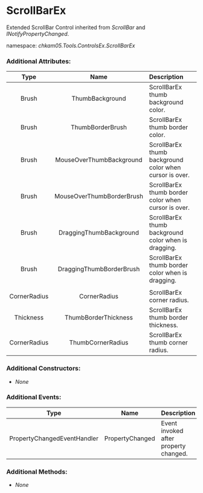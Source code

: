 # ScrollBarEx
Extended ScrollBar Control inherited from _ScrollBar_ and _INotifyPropertyChanged_.  

namespace: _chkam05.Tools.ControlsEx.ScrollBarEx_  

### Additional Attributes:

| Type         | Name                      | Description |
|:------------:|:-------------------------:|:------------|
| Brush        | ThumbBackground           | ScrollBarEx thumb background color. |
| Brush        | ThumbBorderBrush          | ScrollBarEx thumb border color. |
| Brush        | MouseOverThumbBackground  | ScrollBarEx thumb background color when cursor is over. |
| Brush        | MouseOverThumbBorderBrush | ScrollBarEx thumb border color when cursor is over. |
| Brush        | DraggingThumbBackground   | ScrollBarEx thumb background color when is dragging. |
| Brush        | DraggingThumbBorderBrush  | ScrollBarEx thumb border color when is dragging. |
|||
| CornerRadius | CornerRadius              | ScrollBarEx corner radius. |
| Thickness    | ThumbBorderThickness      | ScrollBarEx thumb border thickness. |
| CornerRadius | ThumbCornerRadius         | ScrollBarEx thumb corner radius. | 

### Additional Constructors: 

- _None_  

### Additional Events: 

| Type                        | Name             | Description                            |
|:---------------------------:|:----------------:|:---------------------------------------|
| PropertyChangedEventHandler | PropertyChanged  | Event invoked after property changed. |

### Additional Methods: 

- _None_  
